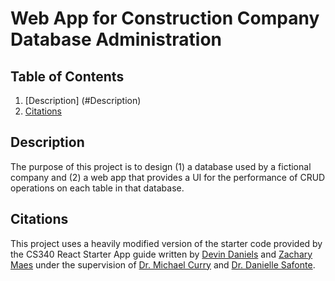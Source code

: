 # Web App for Construction Company Database Administration

## Table of Contents
1. [Description] (#Description)
2. [Citations](#Citations)

## Description

The purpose of this project is to design (1) a database used by a fictional company and (2) a web app that provides a UI for the performance of CRUD operations on each table in that database. 

## Citations

This project uses a heavily modified version of the starter code provided by the CS340 React Starter App guide written by [Devin Daniels](https://github.com/devingdaniels) and [Zachary Maes](https://github.com/zacmaes) under the supervision of [Dr. Michael Curry](mailto:michael.curry@oregonstate.edu) and [Dr. Danielle Safonte](mailto:danielle.safonte@oregonstate.edu).

